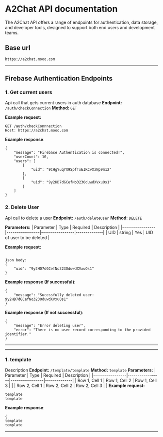 # A2Chat API documentation 
The A2Chat API offers a range of endpoints for authentication, data storage, and developer tools, designed to support both end users and development teams.
## Base url 
```
https://a2chat.mooo.com
```
---
## Firebase Authentication Endpoints 
### 1. Get current users 
Api call that gets current users in  auth database
**Endpoint:** `/auth/checkConnection`
**Method:** `GET`

**Example request:**
```
GET /auth/checkConnnection
Host: https://a2chat.mooo.com
```
**Example response**: 
```
{
    "message": "Firebase Authentication is connected!",
    "userCount": 10,
    "users": [
        {
            "uid": "9CHgYuqYX9SpfTxEIRCvXzNp9m12"
        },
        {
            "uid": "9y2HD7dGCefNo323OduwdXVxuOs1"
        }
    ]
}
```
### 2. Delete User 
Api call to delete a user
**Endpoint:** `/auth/deleteUser`
**Method:** `DELETE`

**Parameters:**
| Parameter       | Type            | Required        | Description  |
|-----------------|-----------------|-----------------|--------------|
|  UID            | string          | Yes             | UID of user to be deleted |

**Example request:**
```

Json body: 
{
    "uid": "9y2HD7dGCefNo323OduwdXVxuOs1"
}
```

**Example response (If successful)**: 
```
{
    "message": "Sucessfully deleted user: 9y2HD7dGCefNo323OduwdXVxuOs1"
}
```
**Example response (If not successful)**: 
```
{
    "message": "Error deleting user",
    "error": "There is no user record corresponding to the provided identifier."
}
```
---






















---
### 1. template 
Description
**Endpoint:** `/template/template`
**Method:** `template`
**Parameters:**
| Parameter       | Type            | Required        | Description  |
|-----------------|-----------------|-----------------|--------------|
| Row 1, Cell 1   | Row 1, Cell 2   | Row 1, Cell 3   |              |
| Row 2, Cell 1   | Row 2, Cell 2   | Row 2, Cell 3   |              |
**Example request:**
```
template
template 
```
**Example response**: 
```
{
template 
template 
```
---



